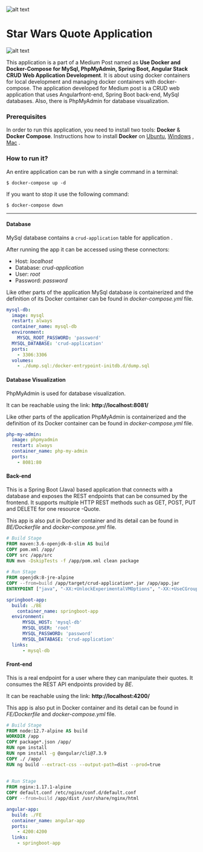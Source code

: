 ![alt text](https://cdn-images-1.medium.com/max/1200/1*1Ir-RKAMQm5BZuV77FbGgA.png)

# Star Wars Quote Application

![alt text](https://cdn-images-1.medium.com/max/1200/1*RgrRNmej-AjyDZFmcohkRA.png)

This application is a part of a Medium Post named as **Use Docker and Docker-Compose for MySql, PhpMyAdmin, Spring Boot, Angular Stack CRUD Web Application Development**. It is about using docker containers for local development and managing docker containers with docker-compose. The application developed for Medium post is a CRUD web application that uses Angularfront-end,  Spring Boot back-end, MySql databases. Also, there is PhpMyAdmin for database visualization.

### Prerequisites
In order to run this application, you need to install two tools: **Docker** & **Docker Compose**.
Instructions how to install **Docker** on [Ubuntu](https://docs.docker.com/install/linux/docker-ce/ubuntu/), [Windows](https://docs.docker.com/docker-for-windows/install/) , [Mac](https://docs.docker.com/docker-for-mac/install/) .

### How to run it?
An entire application can be run with a single command in a terminal:
```
$ docker-compose up -d
```
If you want to stop it use the following command:
```
$ docker-compose down
```
---
#### Database

MySql database contains a ```crud-application``` table for application .

After running the app it can be accessed using these connectors:


- Host: *localhost*
- Database: *crud-application*
- User: *root*
- Password: *password*


Like other parts of the application MySql database is containerized and
the definition of its Docker container can be found in
*docker-compose.yml* file.

```yml
mysql-db:  
  image: mysql  
  restart: always  
  container_name: mysql-db  
  environment:  
    MYSQL_ROOT_PASSWORD: 'password'  
  MYSQL_DATABASE: 'crud-application'  
  ports:  
    - 3306:3306 
  volumes:  
    - ./dump.sql:/docker-entrypoint-initdb.d/dump.sql
```
#### Database Visualization

PhpMyAdmin is used for database visualization.

It can be reachable using the link: **http://localhost:8081/**

Like other parts of the application PhpMyAdmin is containerized and
the definition of its Docker container can be found in
*docker-compose.yml* file.

```yml
php-my-admin:  
  image: phpmyadmin  
  restart: always  
  container_name: php-my-admin  
  ports:  
    - 8081:80 
```


#### Back-end 

This is a Spring Boot (Java) based application that connects with a
database and exposes the REST endpoints that can be consumed by
the frontend. It supports multiple HTTP REST methods such as GET, POST, PUT and DELETE for one resource -Quote.

This app is also put in Docker container and its detail can be found
in *BE/Dockerfile* and *docker-compose.yml* file.
```Dockerfile
# Build Stage  
FROM maven:3.6-openjdk-8-slim AS build  
COPY pom.xml /app/  
COPY src /app/src  
RUN mvn -DskipTests -f /app/pom.xml clean package  
  
# Run Stage  
FROM openjdk:8-jre-alpine  
COPY --from=build /app/target/crud-application*.jar /app/app.jar  
ENTRYPOINT ["java", "-XX:+UnlockExperimentalVMOptions", "-XX:+UseCGroupMemoryLimitForHeap","-Djava.security.egd=file:/dev/./urandom","-jar","/app/app.jar"]
```

```yml
springboot-app:   
  build: ./BE  
    container_name: springboot-app    
  environment:  
      MYSQL_HOST: 'mysql-db'  
      MYSQL_USER: 'root'  
      MYSQL_PASSWORD: 'password'  
      MYSQL_DATABASE: 'crud-application'   
  links:  
      - mysql-db
```

#### Front-end

This is a real endpoint for a user where they can manipulate their
quotes. It consumes the REST API endpoints provided by
*BE*.

It can be reachable using the link: **http://localhost:4200/**

This app is also put in Docker container and its detail can be found
in *FE/Dockerfile* and *docker-compose.yml* file.

```Dockerfile
# Build Stage  
FROM node:12.7-alpine AS build  
WORKDIR /app  
COPY package*.json /app/  
RUN npm install  
RUN npm install -g @angular/cli@7.3.9  
COPY ./ /app/  
RUN ng build --extract-css --output-path=dist --prod=true  
  
  
# Run Stage  
FROM nginx:1.17.1-alpine  
COPY default.conf /etc/nginx/conf.d/default.conf  
COPY --from=build /app/dist /usr/share/nginx/html
```

```yml
angular-app:   
  build: ./FE  
  container_name: angular-app  
  ports:  
    - 4200:4200 
  links:  
    - springboot-app
```

